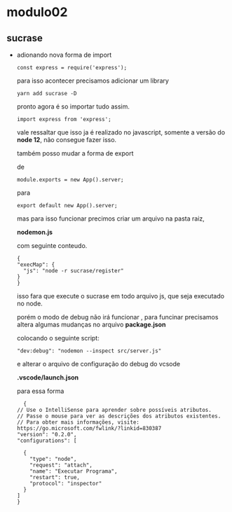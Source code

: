 # modulo02

## sucrase

- adionando nova forma de import

  ```
  const express = require('express');
  ```

  para isso acontecer precisamos adicionar um library

  ```
  yarn add sucrase -D
  ```

  pronto agora é so importar tudo assim.

  ```
  import express from 'express';
  ```

  vale ressaltar que isso ja é realizado no javascript, somente a versão do **node 12**, não consegue fazer isso.

  também posso mudar a forma de export

  de

  ```
  module.exports = new App().server;
  ```

  para

  ```
  export default new App().server;
  ```

  mas para isso funcionar precimos criar um arquivo na pasta raiz,

  **nodemon.js**

  com seguinte conteudo.

  ```
  {
  "execMap": {
    "js": "node -r sucrase/register"
  }
  }

  ```

  isso fara que execute o sucrase em todo arquivo js, que seja executado no node.

  porém o modo de debug não irá funcionar , para funcinar precisamos altera algumas mudanças no arquivo **package.json**

  colocando o seguinte script:

  ```
  "dev:debug": "nodemon --inspect src/server.js"
  ```

  e alterar o arquivo de configuração do debug do vcsode

  **.vscode/launch.json**

  para essa forma

  ```
    {
  // Use o IntelliSense para aprender sobre possíveis atributos.
  // Passe o mouse para ver as descrições dos atributos existentes.
  // Para obter mais informações, visite: https://go.microsoft.com/fwlink/?linkid=830387
  "version": "0.2.0",
  "configurations": [

    {
      "type": "node",
      "request": "attach",
      "name": "Executar Programa",
      "restart": true,
      "protocol": "inspector"
    }
  ]
  }
  ```
